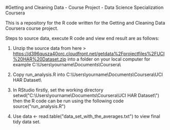 #Getting and Cleaning Data - Course Project - Data Science Specialization Coursera

This is a repository for the R code written for the Getting and Cleaning Data Coursera course project.

Steps to source data, execute R code and view end result are as follows:

1. Unzip the source data from here > https://d396qusza40orc.cloudfront.net/getdata%2Fprojectfiles%2FUCI%20HAR%20Dataset.zip into a folder on your local computer for example C:\Users\yourname\Documents\Coursera\

2. Copy run_analysis.R into C:\Users\yourname\Documents\Coursera\UCI HAR Dataset\

3. In RStudio firstly, set the working directory setwd("C:\\Users\\yourname\\Documents\\Coursera\\UCI HAR Dataset\\") then the R code can be run using the following code source("run_analysis.R")

4. Use data <- read.table("data_set_with_the_averages.txt") to view final tidy data set. 